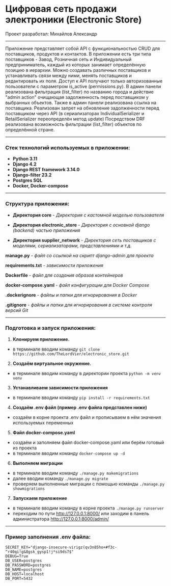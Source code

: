 #                        Цифровая сеть продажи электроники (Electronic Store)

Проект разработал: Михайлов Александр

____

Приложение представляет собой API с функциональностью CRUD для поставщиков, продуктов и контактов.
В приложении есть три типа поставщиков - Завод, Розничная сеть и Индивидуальный предприниматель, каждый из которых 
занимает определённую позицию в иерархии. Можно создавать различных поставщиков и устанавливать связи между ними,
менять поставщиков и редактировать их поля. Доступ к API получают только авторизованные пользователи с параметром
is_active (permissions.py).
В админ панели реализована фильтрация (list_filter) по названию города и действие "admin action" очищающая
задолженность перед поставщиком у выбранных объектов. Также в админ панели реализована ссылка на поставщика.
Реализован запрет на обновление задолженности перед поставщиком через API (в сериализаторах IndividualSerializer и
RetailSerializer переопределён метод update)
Посредством DRF реализована возможность фильтрации (list_filter) объектов по определённой стране.

____

### Cтек технологий используемых в приложении:

- **Python 3.11**
- **Django 4.2**
- **Django REST framework 3.14.0**
- **Django-filter 23.2**
- **Postgres SQL**
- **Docker, Docker-compose**

____

### Структура приложения:


- **Директория core** - *Директория c кастомной моделью пользователя*

- **Директория electronic_store** - *Директория с основной django (backend) частью приложения*

- **Директория supplier_network** - *Директория сеть поставщиков с моделями, сериализаторами, представлениями и т.д.*


**manage.py** - *файл со ссылкой на скрипт django-admin для проекта*

**requirements.txt** - *зависимости приложения*

**Dockerfile** - *файл для создания образов контейнеров*

**docker-compose.yaml** - *файл конфигурации для Docker Compose*

**.dockerignore** - *файлы и папки для игнорирования в Docker*

**.gitignore** - *файлы и папки для игнорирования в системе контроля версий Git*

____

### Подготовка и запуск приложения:

1. **Клонируем приложение.**
 - в терминале вводим команду `git clone https://github.com/TheLordVier/electronic_store.git`
2. **Создаём виртуальное окружение.**
 - в терминале вводим команду в директории проекта `python -m venv venv`
3. **Устанавливаем зависимости приложения**
 - в терминале вводим команду `pip install -r requirements.txt` 
4. **Создаём .env файл (пример .env файла представлен ниже)**
 - создаём в корне проекта .env файл и прописываем в нём значения используемых переменных
5. **Файл docker-compose.yaml**
 - создаём и заполняем файл docker-compose.yaml или берём готовый из проекта
 - в терминале вводим команду `docker-compose up -d` 
6. **Выполняем миграции**
 - в терминале вводим команду `./manage.py makemigrations`
 - далее вводим команду `./manage.py migrate`
 - проверяем выполненные миграции с помощью команды `./manage.py showmigrations`
7. **Запускаем приложение**
 - в терминале вводим команду в корне проекта `./manage.py runserver`
 - переходим по пути http://127.0.0.1:8000/ или заходим в панель администратора http://127.0.0.1:8000/admin/

____

### Пример заполнения .env файла:

    SECRET_KEY="django-insecure-virigz(qv3n85ho+#f3c-^r40qi!g&8gsk_gysp1!j*si9ds7$"
    DEBUG=True
    DB_USER=postgres
    DB_PASSWORD=postgres
    DB_NAME=postgres
    DB_HOST=localhost
    DB_PORT=5432